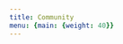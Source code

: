 ```yaml
---
title: Community
menu: {main: {weight: 40}}
---
```

<!-- {{% blocks/section color="white" type="row" %}}
<form action="https://fabform.io/f/pFPStcS" method="post">
  <label for="fullName">Full Name</label>
  <input name="fullName" type="text" required>
  <label for="email">Email</label>
  <input name="email" type="email" required>
  <button type="submit">Send</button>
</form>
{{% /blocks/section %}} -->
